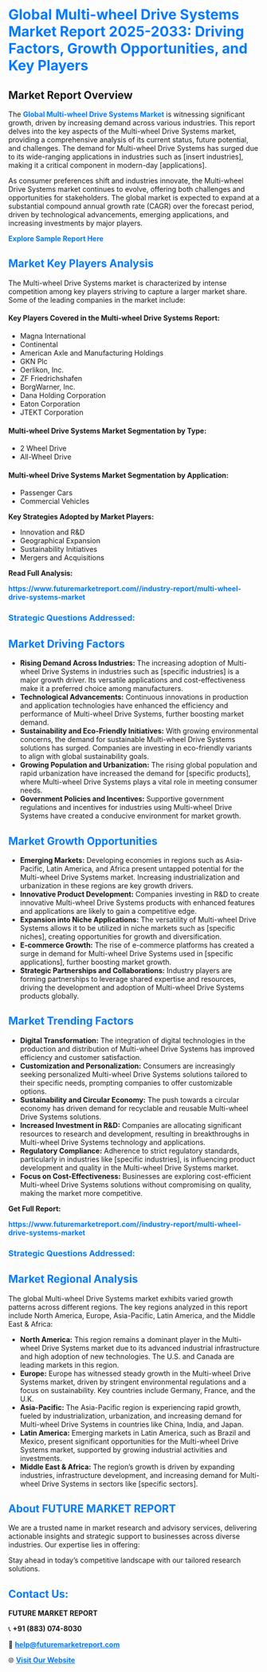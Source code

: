 <h1 style="color: #007BFF;">Global Multi-wheel Drive Systems Market Report 2025-2033: Driving Factors, Growth Opportunities, and Key Players</h1>

<section id="overview">
<h2>Market Report Overview</h2>
<p>The <a href="https://www.futuremarketreport.com//industry-report/multi-wheel-drive-systems-market" style="color: #007BFF; text-decoration: none;"><strong>Global Multi-wheel Drive Systems Market</strong></a> is witnessing significant growth, driven by increasing demand across various industries. This report delves into the key aspects of the Multi-wheel Drive Systems market, providing a comprehensive analysis of its current status, future potential, and challenges. The demand for Multi-wheel Drive Systems has surged due to its wide-ranging applications in industries such as [insert industries], making it a critical component in modern-day [applications].</p>
<p>As consumer preferences shift and industries innovate, the Multi-wheel Drive Systems market continues to evolve, offering both challenges and opportunities for stakeholders. The global market is expected to expand at a substantial compound annual growth rate (CAGR) over the forecast period, driven by technological advancements, emerging applications, and increasing investments by major players.</p>
</section>

<section id="overview">
<p><a href="https://www.futuremarketreport.com//request-sample/reportId=59406" style="color: #007BFF; text-decoration: none;"><strong>Explore Sample Report Here</strong></a></p>
</section>

<section id="key-players">
<h2 style="color: #007BFF;">Market Key Players Analysis</h2>
<p>The Multi-wheel Drive Systems market is characterized by intense competition among key players striving to capture a larger market share. Some of the leading companies in the market include:</p>
<h4>Key Players Covered in the Multi-wheel Drive Systems Report:</h4>
<ul><li>Magna International</li><li>Continental</li><li>American Axle and Manufacturing Holdings</li><li>GKN Plc</li><li>Oerlikon, Inc.</li><li>ZF Friedrichshafen</li><li>BorgWarner, Inc.</li><li>Dana Holding Corporation</li><li>Eaton Corporation</li><li>JTEKT Corporation</li></ul>
<h4>Multi-wheel Drive Systems Market Segmentation by Type:</h4>
<ul><li>2 Wheel Drive</li><li>All-Wheel Drive</li></ul>

<h4>Multi-wheel Drive Systems Market Segmentation by Application:</h4>
<ul><li>Passenger Cars</li><li>Commercial Vehicles</li></ul>
<p><strong>Key Strategies Adopted by Market Players:</strong></p>
<ul>
<li>Innovation and R&D</li>
<li>Geographical Expansion</li>
<li>Sustainability Initiatives</li>
<li>Mergers and Acquisitions</li>
</ul>
</section>

<section>
<p><strong>Read Full Analysis: </strong></p><a href="https://www.futuremarketreport.com//industry-report/multi-wheel-drive-systems-market" style="color: #007BFF; text-decoration: none;"><strong>https://www.futuremarketreport.com//industry-report/multi-wheel-drive-systems-market</strong></a>
<h3 style="color: #007BFF;">Strategic Questions Addressed:</h3>
</section>

<section id="driving-factors">
<h2 style="color: #007BFF;">Market Driving Factors</h2>
<ul>
<li><strong>Rising Demand Across Industries:</strong> The increasing adoption of Multi-wheel Drive Systems in industries such as [specific industries] is a major growth driver. Its versatile applications and cost-effectiveness make it a preferred choice among manufacturers.</li>
<li><strong>Technological Advancements:</strong> Continuous innovations in production and application technologies have enhanced the efficiency and performance of Multi-wheel Drive Systems, further boosting market demand.</li>
<li><strong>Sustainability and Eco-Friendly Initiatives:</strong> With growing environmental concerns, the demand for sustainable Multi-wheel Drive Systems solutions has surged. Companies are investing in eco-friendly variants to align with global sustainability goals.</li>
<li><strong>Growing Population and Urbanization:</strong> The rising global population and rapid urbanization have increased the demand for [specific products], where Multi-wheel Drive Systems plays a vital role in meeting consumer needs.</li>
<li><strong>Government Policies and Incentives:</strong> Supportive government regulations and incentives for industries using Multi-wheel Drive Systems have created a conducive environment for market growth.</li>
</ul>
</section>

<section id="growth-opportunities">
<h2 style="color: #007BFF;">Market Growth Opportunities</h2>
<ul>
<li><strong>Emerging Markets:</strong> Developing economies in regions such as Asia-Pacific, Latin America, and Africa present untapped potential for the Multi-wheel Drive Systems market. Increasing industrialization and urbanization in these regions are key growth drivers.</li>
<li><strong>Innovative Product Development:</strong> Companies investing in R&D to create innovative Multi-wheel Drive Systems products with enhanced features and applications are likely to gain a competitive edge.</li>
<li><strong>Expansion into Niche Applications:</strong> The versatility of Multi-wheel Drive Systems allows it to be utilized in niche markets such as [specific niches], creating opportunities for growth and diversification.</li>
<li><strong>E-commerce Growth:</strong> The rise of e-commerce platforms has created a surge in demand for Multi-wheel Drive Systems used in [specific applications], further boosting market growth.</li>
<li><strong>Strategic Partnerships and Collaborations:</strong> Industry players are forming partnerships to leverage shared expertise and resources, driving the development and adoption of Multi-wheel Drive Systems products globally.</li>
</ul>
</section>

<section id="trending-factors">
<h2 style="color: #007BFF;">Market Trending Factors</h2>
<ul>
<li><strong>Digital Transformation:</strong> The integration of digital technologies in the production and distribution of Multi-wheel Drive Systems has improved efficiency and customer satisfaction.</li>
<li><strong>Customization and Personalization:</strong> Consumers are increasingly seeking personalized Multi-wheel Drive Systems solutions tailored to their specific needs, prompting companies to offer customizable options.</li>
<li><strong>Sustainability and Circular Economy:</strong> The push towards a circular economy has driven demand for recyclable and reusable Multi-wheel Drive Systems solutions.</li>
<li><strong>Increased Investment in R&D:</strong> Companies are allocating significant resources to research and development, resulting in breakthroughs in Multi-wheel Drive Systems technology and applications.</li>
<li><strong>Regulatory Compliance:</strong> Adherence to strict regulatory standards, particularly in industries like [specific industries], is influencing product development and quality in the Multi-wheel Drive Systems market.</li>
<li><strong>Focus on Cost-Effectiveness:</strong> Businesses are exploring cost-efficient Multi-wheel Drive Systems solutions without compromising on quality, making the market more competitive.</li>
</ul>
</section>

<section>
<p><strong>Get Full Report: </strong></p><a href="https://www.futuremarketreport.com//industry-report/multi-wheel-drive-systems-market" style="color: #007BFF; text-decoration: none;"><strong>https://www.futuremarketreport.com//industry-report/multi-wheel-drive-systems-market</strong></a>
<h3 style="color: #007BFF;">Strategic Questions Addressed:</h3>
</section>


<section id="regional-analysis">
<h2 style="color: #007BFF;">Market Regional Analysis</h2>
<p>The global Multi-wheel Drive Systems market exhibits varied growth patterns across different regions. The key regions analyzed in this report include North America, Europe, Asia-Pacific, Latin America, and the Middle East & Africa:</p>
<ul>
<li><strong>North America:</strong> This region remains a dominant player in the Multi-wheel Drive Systems market due to its advanced industrial infrastructure and high adoption of new technologies. The U.S. and Canada are leading markets in this region.</li>
<li><strong>Europe:</strong> Europe has witnessed steady growth in the Multi-wheel Drive Systems market, driven by stringent environmental regulations and a focus on sustainability. Key countries include Germany, France, and the U.K.</li>
<li><strong>Asia-Pacific:</strong> The Asia-Pacific region is experiencing rapid growth, fueled by industrialization, urbanization, and increasing demand for Multi-wheel Drive Systems in countries like China, India, and Japan.</li>
<li><strong>Latin America:</strong> Emerging markets in Latin America, such as Brazil and Mexico, present significant opportunities for the Multi-wheel Drive Systems market, supported by growing industrial activities and investments.</li>
<li><strong>Middle East & Africa:</strong> The region’s growth is driven by expanding industries, infrastructure development, and increasing demand for Multi-wheel Drive Systems in sectors like [specific sectors].</li>
</ul>
</section>

<footer>
<h2 style="color: #007BFF;">About FUTURE MARKET REPORT</h2>
<p>We are a trusted name in market research and advisory services, delivering actionable insights and strategic support to businesses across diverse industries. Our expertise lies in offering:</p>

<p>Stay ahead in today’s competitive landscape with our tailored research solutions.</p>

<h2 style="color: #007BFF;">Contact Us:</h2>
<p><strong>FUTURE MARKET REPORT</strong></p>
<p>📞 <strong>+91 (883) 074-8030</strong></p>
<p>📧 <strong><a href="mailto:help@futuremarketreport.com" style="color: #007BFF;">help@futuremarketreport.com</a></strong></p>
<p>🌐 <strong><a href="https://www.futuremarketreport.com/" style="color: #007BFF;">Visit Our Website</a></strong></p>
</footer>